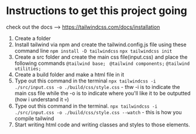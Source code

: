 # Instructions to get this project going

check out the docs --> https://tailwindcss.com/docs/installation    

1. Create a folder 
2. Install tailwind via npm and create the tailwind.config.js file using these command line 
    `npm install -D tailwindcss`
    `npx tailwindcss init`
3. Create a src folder and create the main css file(input.css) and place the following commands 
    `@tailwind base;`
   ` @tailwind components;`
    `@tailwind utilities;`
4. Create a build folder and make a html file in it
5. Type out this command in the terminal
    `npx tailwindcss -i ./src/input.css -o ./build/css/style.css` - thw -i is to indicate the main css file while the -o is to indicate where you'll like it to be outputted (how i understand it 💀)
6. Type out this command in the terminal. 
    `npx tailwindcss -i ./src/input.css -o ./build/css/style.css --watch` - this is how you compile tailwind
7. Start writing html code and writing classes and styles to those elements. 
